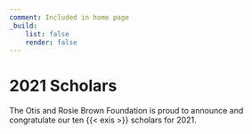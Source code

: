 ```yaml
---
comment: Included in home page
_build:
    list: false
    render: false
---
```


# 2021 Scholars

The Otis and Rosie Brown Foundation is proud to announce and congratulate our ten {{< exis >}} scholars for 2021.

